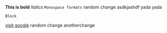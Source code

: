 **This is bold**
*Italics*
`Monospace formats`
random change asdkjashdf yada yada
```
Block
```

[visit google](http://www.google.com)
random change
anotherchange